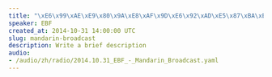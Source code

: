 ```yaml
--- 
title: "\xE6\x99\xAE\xE9\x80\x9A\xE8\xAF\x9D\xE6\x92\xAD\xE5\x87\xBA\xE7\x9A\x842014\xE5\xB9\xB410\xE6\x9C\x8831\xE6\x97\xA5"
speaker: EBF
created_at: 2014-10-31 14:00:00 UTC
slug: mandarin-broadcast
description: Write a brief description
audio: 
- /audio/zh/radio/2014.10.31_EBF_-_Mandarin_Broadcast.yaml
---
```

